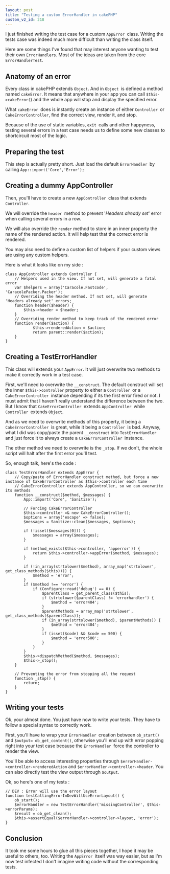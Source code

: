 ```yaml
---
layout: post
title: "Testing a custom ErrorHandler in cakePHP"
custom_v2_id: 218
---
```


I just finished writing the test case for a custom `AppError `class. Writing
the tests case was indeed much more difficult than writing the class itself.

Here are some things I've found that may interest anyone wanting to test their
own `ErrorHandlers`. Most of the ideas are taken from the core
`ErrorHandlerTest`.

## Anatomy of an error

Every class in cakePHP extends `Object`. And in `Object `is defined a method
named `cakeError`. It means that anywhere in your app you can call
`$this->cakeError(`) and the whole app will stop and display the specified
error.

What `cakeError `does is instantly create an instance of either `Controller
`or `CakeErrorController`, find the correct view, render it, and stop.

Because of the use of static variables, `exit `calls and other happyness,
testing several errors in a test case needs us to define some new classes to
shortcircuit most of the logic.

## Preparing the test

This step is actually pretty short. Just load the default `ErrorHandler `by
calling `App::import('Core','Error');`

## Creating a dummy AppController

Then, you'll have to create a new `AppController `class that extends
`Controller`.

We will override the `header `method to prevent '_Headers already set_' error
when calling several errors in a row.

We will also override the `render` method to store in an inner property the
name of the rendered action. It will help test that the correct error is
rendered.

You may also need to define a custom list of helpers if your custom views are
using any custom helpers.

Here is what it looks like on my side :

    
    class AppController extends Controller {  
    	// Helpers used in the view. If not set, will generate a fatal error  
    	var $helpers = array('Caracole.Fastcode', 'CaracolePacker.Packer');  
    	// Overriding the header method. If not set, will generate 'Headers already set' errors;  
    	function header($header) {  
    		$this->header = $header;  
    	}  
    	// Overriding render method to keep track of the rendered error  
    	function render($action) {  
            	$this->renderedAction = $action;  
            	return parent::render($action);  
    	}  
    }  
    

## Creating a TestErrorHandler

This class will extends your `AppError`. It will just overwrite two methods to
make it correctly work in a test case.

First, we'll need to overwrite the `__construct`. The default construct will
set the inner `$this->controller` property to either a `Controller `or a
`CakeErrorController `instance depending if its the first error fired or not.
I must admit that I haven't really understand the difference between the two.
But I know that `CakeErrorController `extends `AppController `while
`Controller `extends `Object`.

And as we need to overwrite methods of this property, it being a
`CakeErrorController `is great, while it being a `Controller `is bad. Anyway,
what I did was copy/paste the parent `__construct` into `TestErrorHandler `and
just force it to always create a `CakeErrorController `instance.

The other method we need to overwrite is the `_stop`. If we don't, the whole
script will halt after the first error you'll test.

So, enough talk, here's the code :

    
    class TestErrorHandler extends AppError {  
    	// Copy/paste of ErrorHandler construct method, but force a new instance of CakeErrorController as $this->controller each time  
    	// CakeErrorController extends AppController, so we can overwrite its methods  
    	function __construct($method, $messages) {  
    		App::import('Core', 'Sanitize');  
      
    		// Forcing CakeErrorController  
    		$this->controller =& new CakeErrorController();  
    		$options = array('escape' => false);  
    		$messages = Sanitize::clean($messages, $options);  
      
    		if (!isset($messages[0])) {  
    			$messages = array($messages);  
    		}  
      
    		if (method_exists($this->controller, 'apperror')) {  
    			return $this->controller->appError($method, $messages);  
    		}  
      
    		if (!in_array(strtolower($method), array_map('strtolower', get_class_methods($this)))) {  
    			$method = 'error';  
    		}  
    		if ($method !== 'error') {  
    			if (Configure::read('debug') == 0) {  
    				$parentClass = get_parent_class($this);  
    				if (strtolower($parentClass) != 'errorhandler') {  
    					$method = 'error404';  
    				}  
    				$parentMethods = array_map('strtolower', get_class_methods($parentClass));  
    				if (in_array(strtolower($method), $parentMethods)) {  
    					$method = 'error404';  
    				}  
    				if (isset($code) && $code == 500) {  
    					$method = 'error500';  
    				}  
    			}  
    		}  
    		$this->dispatchMethod($method, $messages);  
    		$this->_stop();  
    	}  
      
    	// Preventing the error from stopping all the request  
    	function _stop() {  
    		return;  
    	}  
    }  
    

## Writing your tests

Ok, your almost done. You just have now to write your tests. They have to
follow a special syntax to correctly work.

First, you'll have to wrap your `ErrorHandler `creation between `ob_start()`
and `$output= ob_get_content()`, otherwise you'll end up with error popping
right into your test case because the `ErrorHandler `force the controller to
render the view.

You'll be able to access interesting properties through
`$errorHandler->controller->renderedAction` and
`$errorHandler->controller->header`. You can also directly test the view
output through `$output`.

Ok, so here's one of my tests :

    
    // DEV : Error will use the error layout  
    function testCallingErrorInDevWillUseErrorLayout() {  
    	ob_start();  
    	$errorHandler = new TestErrorHandler('missingController', $this->errorParams);  
    	$result = ob_get_clean();  
    	$this->assertEqual($errorHandler->controller->layout, 'error');  
    }  
    

## Conclusion

It took me some hours to glue all this pieces together, I hope it may be
useful to others, too. Writing the `AppError `itself was way easier, but as
I'm now test infected I don't imagine writing code without the corresponding
tests.

